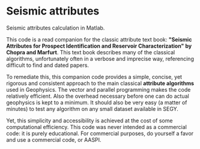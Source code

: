 # Seismic attributes
Seismic attributes calculation in Matlab.

This code is a read companion for the classic attribute text book: **"Seismic Attributes for Prospect Identification and Reservoir Characterization" by Chopra and Marfurt**. This text book describes many of the classical algorithms, unfortunately often in a verbose and imprecise way, referencing difficult to find and dated papers.

To remediate this, this companion code provides a simple, concise, yet rigorous and consistent approach to the main classical **attribute algorithms** used in Geophysics. The vector and parallel programming makes the code relatively efficient. Also the overhead necessary before one can do actual geophysics is kept to a minimum. It should also be very easy (a matter of minutes) to test any algorithm on any small dataset available in SEGY.

Yet, this simplicity and accessibility is achieved at the cost of some computational efficiency. This code was never intended as a commercial code: it is purely educational. For commercial purposes, do yourself a favor and use a commercial code, or AASPI.
